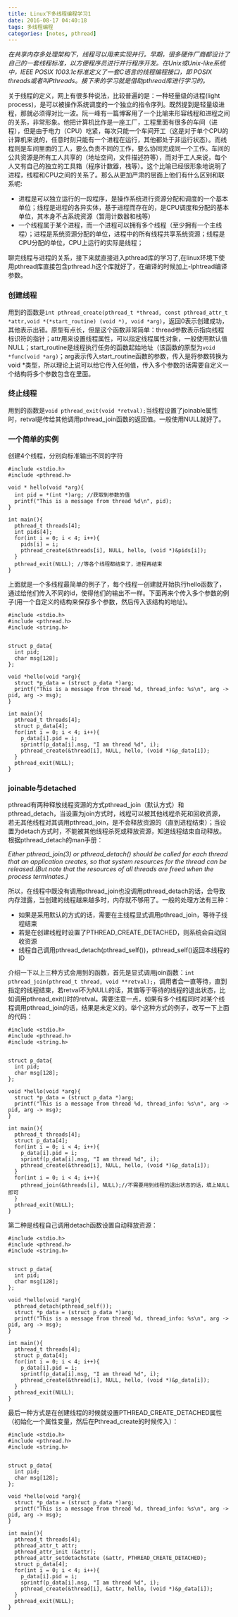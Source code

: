 ```yaml
---
title: Linux下多线程编程学习1
date: 2016-08-17 04:40:18
tags: 多线程编程
categories: [notes, pthread]
---
```


*在共享内存多处理架构下，线程可以用来实现并行。早期，很多硬件厂商都设计了自己的一套线程标准，以方便程序员进行并行程序开发。在Unix或Unix-like系统中，IEEE POSIX 1003.1c标准定义了一套C语言的线程编程接口，即 POSIX threads或者叫Pthreads。接下来的学习就是借助pthread库进行学习的。*

关于线程的定义，网上有很多种说法，比较普遍的是：一种轻量级的进程(light process)，是可以被操作系统调度的一个独立的指令序列。既然提到是轻量级进程，那就必须得对比一波。阮一峰有一篇博客用了一个比喻来形容线程和进程之间的关系，非常形象。他把计算机比作是一座工厂，工程里面有很多的车间（进程），但是由于电力（CPU）吃紧，每次只能一个车间开工（这是对于单个CPU的计算机来说的，任意时刻只能有一个进程在运行，其他都处于非运行状态）。而线程则是车间里面的工人，要么负责不同的工作，要么协同完成同一个工作。车间的公共资源是所有工人共享的（地址空间，文件描述符等），而对于工人来说，每个人又有自己的独立的工具箱（程序计数器，栈等）。这个比喻已经很形象地说明了进程，线程和CPU之间的关系了。那么从更加严肃的层面上他们有什么区别和联系呢:
- 进程是可以独立运行的一段程序，是操作系统进行资源分配和调度的一个基本单位；线程是进程的各异实体，基于进程而存在的，是CPU调度和分配的基本单位，其本身不占系统资源（暂用计数器和栈等）
- 一个线程属于某个进程，而一个进程可以拥有多个线程（至少拥有一个主线程）；进程是系统资源分配的单位，进程中的所有线程共享系统资源；线程是CPU分配的单位，CPU上运行的实际是线程；

<!-- more -->

聊完线程与进程的关系，接下来就直接进入pthread库的学习了,在linux环境下使用pthread库直接包含pthread.h这个库就好了，在编译的时候加上-lphtread编译参数。

### 创建线程
用到的函数是`int pthread_create(pthread_t *thread, const pthread_attr_t *attr,void *(*start_routine) (void *), void *arg)`，返回0表示创建成功，其他表示出错。原型有点长，但是这个函数非常简单：thread参数表示指向线程标识符的指针；attr用来设置线程属性，可以指定线程属性对象，一般使用默认值NULL；start_routine是线程执行任务的函数起始地址（该函数的原型为`void *func(void *arg)`；arg表示传入start_routine函数的参数，传入是将参数转换为void *类型，所以理论上说可以给它传入任何值，传入多个参数的话需要自定义一个结构将多个参数包含在里面。

### 终止线程
用到的函数是`void pthread_exit(void *retval);`当线程设置了joinable属性时，retval是传给其他调用pthread_join函数的返回值。一般使用NULL就好了。

### 一个简单的实例
创建4个线程，分别向标准输出不同的字符
```
#include <stdio.h>
#include <pthread.h>

void * hello(void *arg){
  int pid = *(int *)arg; //获取到参数的值
  printf("This is a message from thread %d\n", pid);
}

int main(){
  pthread_t threads[4];
  int pids[4];
  for(int i = 0; i < 4; i++){
    pids[i] = i;
    pthread_create(&threads[i], NULL, hello, (void *)&pids[i]);
  }
  pthread_exit(NULL); //等各个线程都结束了，进程再结束
}
```
上面就是一个多线程最简单的例子了，每个线程一创建就开始执行hello函数了，通过给他们传入不同的id，使得他们的输出不一样。下面再来个传入多个参数的例子(用一个自定义的结构来保存多个参数，然后传入该结构的地址)。
```
#include <stdio.h>
#include <pthread.h>
#include <string.h>


struct p_data{
  int pid;
  char msg[128];
};

void *hello(void *arg){
  struct *p_data = (struct p_data *)arg;
  printf("This is a message from thread %d, thread_info: %s\n", arg -> pid, arg -> msg);
}

int main(){
  pthread_t threads[4];
  struct p_data[4];
  for(int i = 0; i < 4; i++){
    p_data[i].pid = i;
    sprintf(p_data[i].msg, "I am thread %d", i);
    pthread_create(&thread[i], NULL, hello, (void *)&p_data[i]);
  }
  pthread_exit(NULL);
}
```
### joinable与detached
pthread有两种释放线程资源的方式pthread_join（默认方式）和pthread_detach，当设置为join方式时，线程可以被其他线程杀死和回收资源，若无其他线程对其调用pthread_join，是不会释放资源的（直到进程结束）；当设置为detach方式时，不能被其他线程杀死或释放资源，知道线程结束自动释放。根据pthread_detach的man手册：

*Either pthread_join(3) or pthread_detach() should be  called  for  each thread  that  an application creates, so that system resources for the thread can be released.(But note that the resources  of  all  threads are freed when the process terminates.)*

所以，在线程中既没有调用pthread_join也没调用pthread_detach的话，会导致内存泄露，当创建的线程越来越多时，内存就不够用了。一般的处理方法有三种：
- 如果是采用默认的方式的话，需要在主线程显式调用pthread_join，等待子线程结束
- 若是在创建线程时设置了PTHREAD_CREATE_DETACHED，则系统会自动回收资源
- 线程自己调用pthread_detach(pthread_self())，pthread_self()返回本线程的ID

介绍一下以上三种方式会用到的函数，首先是显式调用join函数：`int pthread_join(pthread_t thread, void **retval);`，调用者会一直等待，直到指定的线程结束，若retval不为NULL的话，其值等于等待的线程的退出状态，比如调用pthread_exit()时的retval。需要注意一点，如果有多个线程同时对某个线程调用pthread_join的话，结果是未定义的。举个这种方式的例子，改写一下上面的代码：

```
#include <stdio.h>
#include <pthread.h>
#include <string.h>


struct p_data{
  int pid;
  char msg[128];
};

void *hello(void *arg){
  struct *p_data = (struct p_data *)arg;
  printf("This is a message from thread %d, thread_info: %s\n", arg -> pid, arg -> msg);
}

int main(){
  pthread_t threads[4];
  struct p_data[4];
  for(int i = 0; i < 4; i++){
    p_data[i].pid = i;
    sprintf(p_data[i].msg, "I am thread %d", i);
    pthread_create(&thread[i], NULL, hello, (void *)&p_data[i]);
  }
  for(int i = 0; i < 4; i++){
    pthread_join(&threads[i], NULL);//不需要用到线程的退出状态的话，填上NULL即可
  }
  pthread_exit(NULL);
}
```

第二种是线程自己调用detach函数设置自动释放资源：

```
#include <stdio.h>
#include <pthread.h>
#include <string.h>


struct p_data{
  int pid;
  char msg[128];
};

void *hello(void *arg){
  pthread_detach(pthread_self());
  struct *p_data = (struct p_data *)arg;
  printf("This is a message from thread %d, thread_info: %s\n", arg -> pid, arg -> msg);
}

int main(){
  pthread_t threads[4];
  struct p_data[4];
  for(int i = 0; i < 4; i++){
    p_data[i].pid = i;
    sprintf(p_data[i].msg, "I am thread %d", i);
    pthread_create(&thread[i], NULL, hello, (void *)&p_data[i]);
  }
  pthread_exit(NULL);
}
```

最后一种方式是在创建线程的时候就设置PTHREAD_CREATE_DETACHED属性（初始化一个属性变量，然后在Pthread_create的时候传入）：

```
#include <stdio.h>
#include <pthread.h>
#include <string.h>


struct p_data{
  int pid;
  char msg[128];
};

void *hello(void *arg){
  struct *p_data = (struct p_data *)arg;
  printf("This is a message from thread %d, thread_info: %s\n", arg -> pid, arg -> msg);
}

int main(){
  pthread_t threads[4];
  pthread_attr_t attr;
  pthread_attr_init (&attr);
  pthread_attr_setdetachstate (&attr, PTHREAD_CREATE_DETACHED);
  struct p_data[4];
  for(int i = 0; i < 4; i++){
    p_data[i].pid = i;
    sprintf(p_data[i].msg, "I am thread %d", i);
    pthread_create(&thread[i], &attr, hello, (void *)&p_data[i]);
  }
  pthread_exit(NULL);
}
```
